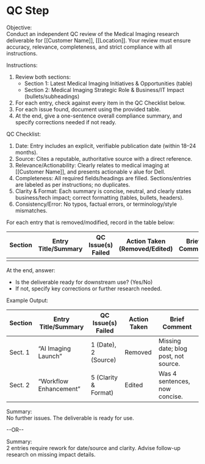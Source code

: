 # QC Step

Objective:  
Conduct an independent QC review of the Medical Imaging research deliverable for [[Customer Name]], [[Location]]. Your review must ensure accuracy, relevance, completeness, and strict compliance with all instructions.

Instructions:
1. Review both sections:
   - Section 1: Latest Medical Imaging Initiatives & Opportunities (table)
   - Section 2: Medical Imaging Strategic Role & Business/IT Impact (bullets/subheadings)
2. For each entry, check against every item in the QC Checklist below.  
3. For each issue found, document using the provided table.  
4. At the end, give a one-sentence overall compliance summary, and specify corrections needed if not ready.

QC Checklist:
1. Date: Entry includes an explicit, verifiable publication date (within 18–24 months).
2. Source: Cites a reputable, authoritative source with a direct reference.
3. Relevance/Actionability: Clearly relates to medical imaging at [[Customer Name]], and presents actionable v alue for Dell.
4. Completeness: All required fields/headings are filled. Sections/entries are labeled as per instructions; no duplicates.
5. Clarity & Format: Each summary is concise, neutral, and clearly states business/tech impact; correct formatting (tables, bullets, headers).
6. Consistency/Error: No typos, factual errors, or terminology/style mismatches.

For each entry that is removed/modified, record in the table below:

| Section | Entry Title/Summary | QC Issue(s) Failed | Action Taken (Removed/Edited) | Brief Comment |
| ------- | ------------------- | ------------------ | ----------------------------- | ------------- |
|         |                     |                    |                               |               |

At the end, answer:
- Is the deliverable ready for downstream use? (Yes/No)
- If not, specify key corrections or further research needed.

Example Output:

| Section | Entry Title/Summary    | QC Issue(s) Failed   | Action Taken | Brief Comment                        |
| ------- | ---------------------- | -------------------- | ------------ | ------------------------------------ |
| Sect. 1 | “AI Imaging Launch”    | 1 (Date), 2 (Source) | Removed      | Missing date; blog post, not source. |
| Sect. 2 | “Workflow Enhancement” | 5 (Clarity & Format) | Edited       | Was 4 sentences, now concise.        |

Summary:  
No further issues. The deliverable is ready for use.

--OR--

Summary:  
2 entries require rework for date/source and clarity. Advise follow-up research on missing impact details.